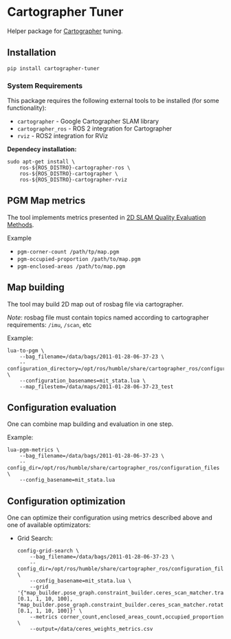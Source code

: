 # Cartographer Tuner

Helper package for [Cartographer](https://github.com/ros2/cartographer_ros) tuning.

## Installation
```
pip install cartographer-tuner
```

### System Requirements

This package requires the following external tools to be installed (for some functionality):

- `cartographer` - Google Cartographer SLAM library
- `cartographer_ros` - ROS 2 integration for Cartographer
- `rviz` - ROS2 integration for RViz

**Dependecy installation:**
```
sudo apt-get install \
    ros-${ROS_DISTRO}-cartographer-ros \
    ros-${ROS_DISTRO}-cartographer \
    ros-${ROS_DISTRO}-cartographer-rviz
```

## PGM Map metrics

The tool implements metrics presented in [2D SLAM Quality Evaluation Methods](https://arxiv.org/abs/1708.02354).

Example

- `pgm-corner-count /path/tp/map.pgm`
- `pgm-occupied-proportion /path/to/map.pgm`
- `pgm-enclosed-areas /path/to/map.pgm`

## Map building 

The tool may build 2D map out of rosbag file via cartographer. 

_Note_: rosbag file must contain topics named according to cartographer requirements: `/imu`, `/scan`, etc

Example:
```
lua-to-pgm \
    --bag_filename=/data/bags/2011-01-28-06-37-23 \
    --configuration_directory=/opt/ros/humble/share/cartographer_ros/configuration_files \
    --configuration_basenames=mit_stata.lua \
    --map_filestem=/data/maps/2011-01-28-06-37-23_test 
```

## Configuration evaluation

One can combine map building and evaluation in one step.

Example:
```
lua-pgm-metrics \
    --bag_filename=/data/bags/2011-01-28-06-37-23 \
    --config_dir=/opt/ros/humble/share/cartographer_ros/configuration_files \
    --config_basename=mit_stata.lua
```

## Configuration optimization

One can optimize their configuration using metrics described above and one of available optimizators:

- Grid Search: 
    ```
    config-grid-search \
        --bag_filename=/data/bags/2011-01-28-06-37-23 \
        --config_dir=/opt/ros/humble/share/cartographer_ros/configuration_files \
        --config_basename=mit_stata.lua \
        --grid '{"map_builder.pose_graph.constraint_builder.ceres_scan_matcher.translation_weight": [0.1, 1, 10, 100], "map_builder.pose_graph.constraint_builder.ceres_scan_matcher.rotation_weight": [0.1, 1, 10, 100]}' \
        --metrics corner_count,enclosed_areas_count,occupied_proportion \
        --output=/data/ceres_weights_metrics.csv
    ```
